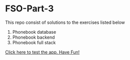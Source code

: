 # FSO-Part-3

This repo consist of solutions to the exercises listed below 

1. Phonebook database
2. Phonebook backend
3. Phonebook full stack


[Click here to test the app. Have Fun!](https://vast-lowlands-89799.herokuapp.com/)
